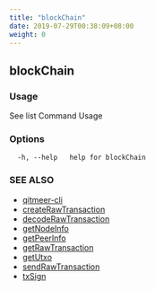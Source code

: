 ```yaml
---
title: "blockChain"
date: 2019-07-29T00:38:09+08:00
weight: 0
---
```


## blockChain



### Usage

See list Command Usage

### Options

```
  -h, --help   help for blockChain
```

### SEE ALSO

* [qitmeer-cli](/en/reference/qitmeer-cli/)	 
* [createRawTransaction](/en/reference/qitmeer-cli/blockchain/createrawtransaction/)	 
* [decodeRawTransaction](/en/reference/qitmeer-cli/blockchain/decoderawtransaction/)	 
* [getNodeInfo](/en/reference/qitmeer-cli/blockchain/getnodeinfo/)	 
* [getPeerInfo](/en/reference/qitmeer-cli/blockchain/getpeerinfo/)	 
* [getRawTransaction](/en/reference/qitmeer-cli/blockchain/getrawtransaction/)	 
* [getUtxo](/en/reference/qitmeer-cli/blockchain/getutxo/)	 
* [sendRawTransaction](/en/reference/qitmeer-cli/blockchain/sendrawtransaction/)	 
* [txSign](/en/reference/qitmeer-cli/blockchain/txsign/)	 

